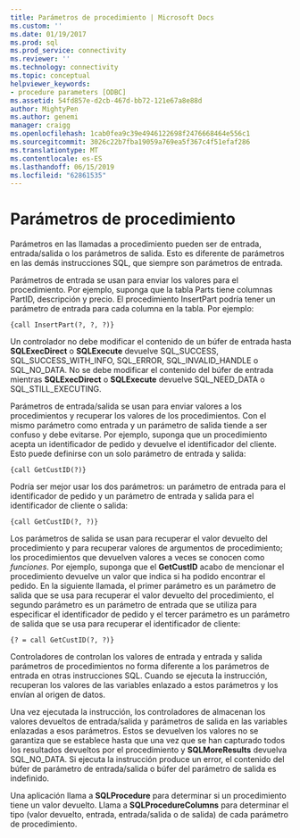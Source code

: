```yaml
---
title: Parámetros de procedimiento | Microsoft Docs
ms.custom: ''
ms.date: 01/19/2017
ms.prod: sql
ms.prod_service: connectivity
ms.reviewer: ''
ms.technology: connectivity
ms.topic: conceptual
helpviewer_keywords:
- procedure parameters [ODBC]
ms.assetid: 54fd857e-d2cb-467d-bb72-121e67a8e88d
author: MightyPen
ms.author: genemi
manager: craigg
ms.openlocfilehash: 1cab0fea9c39e4946122698f2476668464e556c1
ms.sourcegitcommit: 3026c22b7fba19059a769ea5f367c4f51efaf286
ms.translationtype: MT
ms.contentlocale: es-ES
ms.lasthandoff: 06/15/2019
ms.locfileid: "62861535"
---
```

# <a name="procedure-parameters"></a>Parámetros de procedimiento
Parámetros en las llamadas a procedimiento pueden ser de entrada, entrada/salida o los parámetros de salida. Esto es diferente de parámetros en las demás instrucciones SQL, que siempre son parámetros de entrada.  
  
 Parámetros de entrada se usan para enviar los valores para el procedimiento. Por ejemplo, suponga que la tabla Parts tiene columnas PartID, descripción y precio. El procedimiento InsertPart podría tener un parámetro de entrada para cada columna en la tabla. Por ejemplo:  
  
```  
{call InsertPart(?, ?, ?)}  
```  
  
 Un controlador no debe modificar el contenido de un búfer de entrada hasta **SQLExecDirect** o **SQLExecute** devuelve SQL_SUCCESS, SQL_SUCCESS_WITH_INFO, SQL_ERROR, SQL_INVALID_HANDLE o SQL_NO_DATA. No se debe modificar el contenido del búfer de entrada mientras **SQLExecDirect** o **SQLExecute** devuelve SQL_NEED_DATA o SQL_STILL_EXECUTING.  
  
 Parámetros de entrada/salida se usan para enviar valores a los procedimientos y recuperar los valores de los procedimientos. Con el mismo parámetro como entrada y un parámetro de salida tiende a ser confuso y debe evitarse. Por ejemplo, suponga que un procedimiento acepta un identificador de pedido y devuelve el identificador del cliente. Esto puede definirse con un solo parámetro de entrada y salida:  
  
```  
{call GetCustID(?)}  
```  
  
 Podría ser mejor usar los dos parámetros: un parámetro de entrada para el identificador de pedido y un parámetro de entrada y salida para el identificador de cliente o salida:  
  
```  
{call GetCustID(?, ?)}  
```  
  
 Los parámetros de salida se usan para recuperar el valor devuelto del procedimiento y para recuperar valores de argumentos de procedimiento; los procedimientos que devuelven valores a veces se conocen como *funciones*. Por ejemplo, suponga que el **GetCustID** acabo de mencionar el procedimiento devuelve un valor que indica si ha podido encontrar el pedido. En la siguiente llamada, el primer parámetro es un parámetro de salida que se usa para recuperar el valor devuelto del procedimiento, el segundo parámetro es un parámetro de entrada que se utiliza para especificar el identificador de pedido y el tercer parámetro es un parámetro de salida que se usa para recuperar el identificador de cliente:  
  
```  
{? = call GetCustID(?, ?)}  
```  
  
 Controladores de controlan los valores de entrada y entrada y salida parámetros de procedimientos no forma diferente a los parámetros de entrada en otras instrucciones SQL. Cuando se ejecuta la instrucción, recuperan los valores de las variables enlazado a estos parámetros y los envían al origen de datos.  
  
 Una vez ejecutada la instrucción, los controladores de almacenan los valores devueltos de entrada/salida y parámetros de salida en las variables enlazadas a esos parámetros. Estos se devuelven los valores no se garantiza que se establece hasta que una vez que se han capturado todos los resultados devueltos por el procedimiento y **SQLMoreResults** devuelva SQL_NO_DATA. Si ejecuta la instrucción produce un error, el contenido del búfer de parámetro de entrada/salida o búfer del parámetro de salida es indefinido.  
  
 Una aplicación llama a **SQLProcedure** para determinar si un procedimiento tiene un valor devuelto. Llama a **SQLProcedureColumns** para determinar el tipo (valor devuelto, entrada, entrada/salida o de salida) de cada parámetro de procedimiento.
